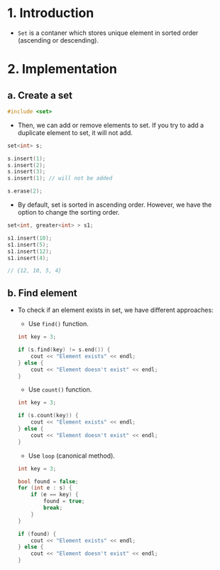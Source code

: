 # 1. Introduction

- `Set` is a contaner which stores unique element in sorted order (ascending or descending).

# 2. Implementation

## a. Create a set

```cpp
#include <set>
```

- Then, we can add or remove elements to set. If you try to add a duplicate element to set, it will not add.

```cpp
set<int> s;

s.insert(1);
s.insert(2);
s.insert(3);
s.insert(1); // will not be added

s.erase(2);
```

- By default, set is sorted in ascending order. However, we have the option to change the sorting order.

```cpp
set<int, greater<int> > s1;

s1.insert(10);
s1.insert(5);
s1.insert(12);
s1.insert(4);

// {12, 10, 5, 4}
```

## b. Find element

- To check if an element exists in set, we have different approaches:

    - Use `find()` function.
    
    ```cpp
    int key = 3;

    if (s.find(key) != s.end()) {
        cout << "Element exists" << endl;
    } else {
        cout << "Element doesn't exist" << endl;
    }
    ```

    - Use `count()` function.

    ```cpp
    int key = 3;

    if (s.count(key)) {
        cout << "Element exists" << endl;
    } else {
        cout << "Element doesn't exist" << endl;
    }
    ```

    - Use `loop` (canonical method).

    ```cpp
    int key = 3;
 
    bool found = false;
    for (int e : s) {
        if (e == key) {
            found = true;
            break;
        }
    }

    if (found) {
        cout << "Element exists" << endl;
    } else {
        cout << "Element doesn't exist" << endl;
    }
    ```